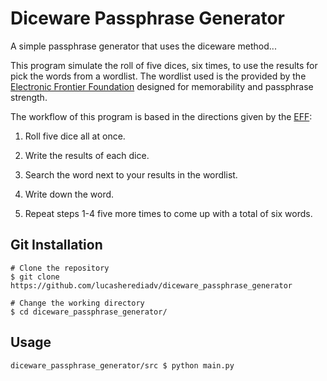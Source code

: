 # Diceware Passphrase Generator

A simple passphrase generator that uses the diceware method...

This program simulate the roll of five dices, six times, to use the results for pick the words from a wordlist. The wordlist used is the provided by the [Electronic Frontier Foundation](https://www.eff.org/files/2016/07/18/eff_large_wordlist.txt) designed for memorability and passphrase strength.

The workflow of this program is based in the directions given by the [EFF](https://www.eff.org/dice):

1. Roll five dice all at once.

2. Write the results of each dice.

3. Search the word next to your results in the wordlist.

4. Write down the word.

5. Repeat steps 1-4 five more times to come up with a total of six words.

## Git Installation

```
# Clone the repository
$ git clone https://github.com/lucasherediadv/diceware_passphrase_generator

# Change the working directory
$ cd diceware_passphrase_generator/
```

## Usage

```
diceware_passphrase_generator/src $ python main.py
```

